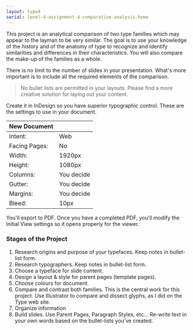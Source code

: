 ```yaml
---
layout: type4
serial: level-4-assignment-4-comparative-analysis-home
---
```

This project is an analytical comparison of two type families which may appear to the layman to be very similar. The goal is to use your knowledge of the history and of the anatomy of type to recognize and identify similarities and differences in their characteristics. You will also compare the make-up of the families as a whole.

There is no limit to the number of slides in your presentation. What's more important is to include all the required elements of the comparison.

> No bullet lists are permitted in your layouts. Please find a more creative solution for laying out your content.

Create it in InDesign so you have superior typographic control. These are the settings to use in your document.

| New Document    |               |
|-----------------|---------------|
| Intent:         |  Web          |
| Facing Pages:   |  No           |
| Width:          |  1920px       |
| Height:         |  1080px       |
| Columns:        |  You decide   |
| Gutter:         |  You decide   |
| Margins:        |  You decide   |
| Bleed:          |  10px         |

You'll export to PDF. Once you have a completed PDF, you'll modify the Initial View settings so it opens properly for the viewer.

### Stages of the Project

1. Research origins and purpose of your typefaces. Keep notes in bullet-list form.
2. Research typographers. Keep notes in bullet-list form.
3. Choose a typeface for slide content.
4. Design a layout & style for parent pages (template pages).
5. Choose colours for document.
6. Compare and contrast both families. This is the central work for this project. Use Illustrator to compare and dissect glyphs, as I did on the Type web site.
7. Organize information
8. Build slides. Use Parent Pages, Paragraph Styles, etc… Re-write text in your own words based on the bullet-lists you've created.